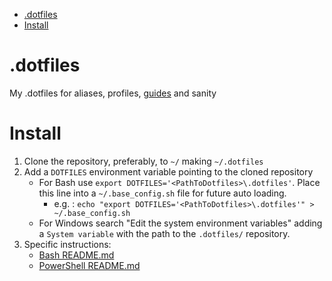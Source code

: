 <!-- TOC -->

- [.dotfiles](#dotfiles)
- [Install](#install)

<!-- /TOC -->

# .dotfiles

My .dotfiles for aliases, profiles, [guides](Guides/) and sanity

# Install

1. Clone the repository, preferably, to `~/` making `~/.dotfiles`
2. Add a `DOTFILES` environment variable pointing to the cloned repository
    - For Bash use `export DOTFILES='<PathToDotfiles>\.dotfiles'`. Place this line into a `~/.base_config.sh` file for future auto loading.
        - e.g. :  `echo "export DOTFILES='<PathToDotfiles>\.dotfiles'" > ~/.base_config.sh`
    - For Windows search "Edit the system environment variables" adding a `System variable` with the path to the `.dotfiles/` repository.
3. Specific instructions:
    - [Bash README.md](bash/)
    - [PowerShell README.md](PowerShell/)
